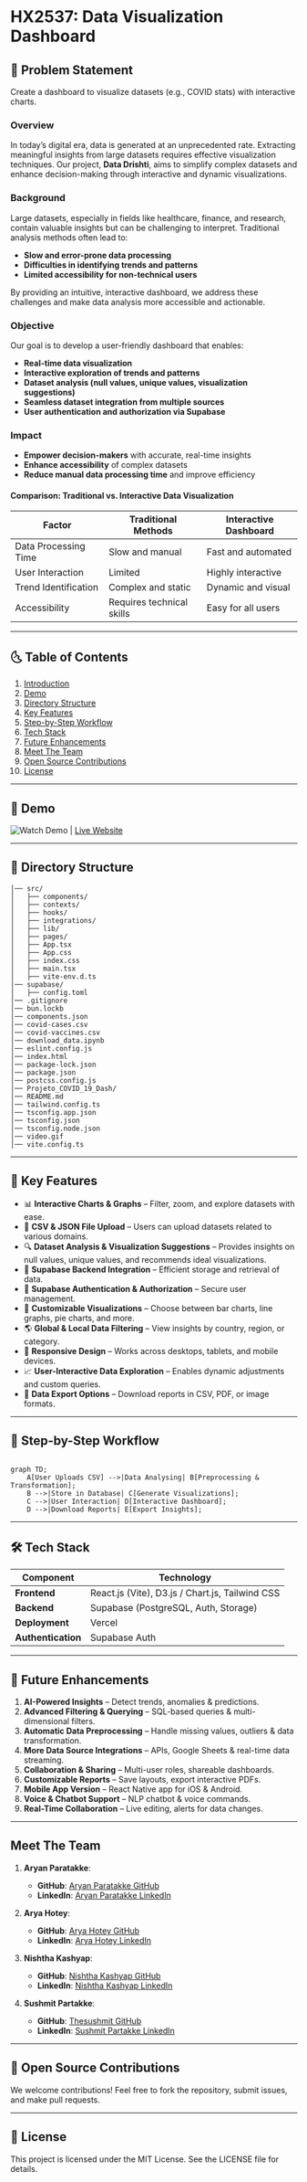 # HX2537: Data Visualization Dashboard

## 🎯 Problem Statement

Create a dashboard to visualize datasets (e.g., COVID stats) with interactive charts.

### **Overview**

In today’s digital era, data is generated at an unprecedented rate. Extracting meaningful insights from large datasets requires effective visualization techniques. Our project, **Data Drishti**, aims to simplify complex datasets and enhance decision-making through interactive and dynamic visualizations.

### **Background**

Large datasets, especially in fields like healthcare, finance, and research, contain valuable insights but can be challenging to interpret. Traditional analysis methods often lead to:

- **Slow and error-prone data processing**
- **Difficulties in identifying trends and patterns**
- **Limited accessibility for non-technical users**

By providing an intuitive, interactive dashboard, we address these challenges and make data analysis more accessible and actionable.

### **Objective**

Our goal is to develop a user-friendly dashboard that enables:

- **Real-time data visualization**
- **Interactive exploration of trends and patterns**
- **Dataset analysis (null values, unique values, visualization suggestions)**
- **Seamless dataset integration from multiple sources**
- **User authentication and authorization via Supabase**

### **Impact**

- **Empower decision-makers** with accurate, real-time insights
- **Enhance accessibility** of complex datasets
- **Reduce manual data processing time** and improve efficiency

#### **Comparison: Traditional vs. Interactive Data Visualization**

| Factor               | Traditional Methods       | Interactive Dashboard |
| -------------------- | ------------------------- | --------------------- |
| Data Processing Time | Slow and manual           | Fast and automated    |
| User Interaction     | Limited                   | Highly interactive    |
| Trend Identification | Complex and static        | Dynamic and visual    |
| Accessibility        | Requires technical skills | Easy for all users    |

---

## 🌜 Table of Contents

1. [Introduction](#introduction)
2. [Demo](#demo)
3. [Directory Structure](#directory-structure)
4. [Key Features](#key-features)
5. [Step-by-Step Workflow](#step-by-step-workflow)
6. [Tech Stack](#tech-stack)
7. [Future Enhancements](#future-enhancements)
8. [Meet The Team](#meet-the-team)
9. [Open Source Contributions](#open-source-contributions)
10. [License](#license)

---

## 🎥 Demo

![Watch Demo](./video.gif) | 
[Live Website](https://datadrishti-two.vercel.app/)

---

## 📂 Directory Structure

```        
│── src/          
│   ├── components/    
│   ├── contexts/
│   ├── hooks/
│   ├── integrations/
│   ├── lib/
│   ├── pages/         
│   ├── App.tsx       
│   ├── App.css
│   ├── index.css
│   ├── main.tsx       
│   ├── vite-env.d.ts  
│── supabase/           
│   ├── config.toml    
│── .gitignore           
│── bun.lockb           
│── components.json      
│── covid-cases.csv      
│── covid-vaccines.csv   
│── download_data.ipynb  
│── eslint.config.js     
│── index.html          
│── package-lock.json   
│── package.json        
│── postcss.config.js
│── Projeto_COVID_19_Dash/
│── README.md
│── tailwind.config.ts
│── tsconfig.app.json
│── tsconfig.json
│── tsconfig.node.json
│── video.gif
│── vite.config.ts
```

---

## 🎯 Key Features

- 📊 **Interactive Charts & Graphs** – Filter, zoom, and explore datasets with ease.
- 📂 **CSV & JSON File Upload** – Users can upload datasets related to various domains.
- 🔍 **Dataset Analysis & Visualization Suggestions** – Provides insights on null values, unique values, and recommends ideal visualizations.
- 💼 **Supabase Backend Integration** – Efficient storage and retrieval of data.
- 🔑 **Supabase Authentication & Authorization** – Secure user management.
- 🎨 **Customizable Visualizations** – Choose between bar charts, line graphs, pie charts, and more.
- 🌎 **Global & Local Data Filtering** – View insights by country, region, or category.
- 📱 **Responsive Design** – Works across desktops, tablets, and mobile devices.
- 📈 **User-Interactive Data Exploration** – Enables dynamic adjustments and custom queries.
- 💾 **Data Export Options** – Download reports in CSV, PDF, or image formats.

---

## 🚀 Step-by-Step Workflow

```mermaid

graph TD;
    A[User Uploads CSV] -->|Data Analysing| B[Preprocessing & Transformation];
    B -->|Store in Database| C[Generate Visualizations];
    C -->|User Interaction| D[Interactive Dashboard];
    D -->|Download Reports| E[Export Insights];

```


---

## 🛠️ Tech Stack

| Component          | Technology                                      |
| ------------------ | ----------------------------------------------- |
| **Frontend**       | React.js (Vite), D3.js / Chart.js, Tailwind CSS |
| **Backend**        | Supabase (PostgreSQL, Auth, Storage)            |
| **Deployment**     | Vercel                                          |
| **Authentication** | Supabase Auth                                   |

---

## 🚀 Future Enhancements

1. **AI-Powered Insights** – Detect trends, anomalies & predictions.  
2. **Advanced Filtering & Querying** – SQL-based queries & multi-dimensional filters.  
3. **Automatic Data Preprocessing** – Handle missing values, outliers & data transformation.  
4. **More Data Source Integrations** – APIs, Google Sheets & real-time data streaming.  
5. **Collaboration & Sharing** – Multi-user roles, shareable dashboards.  
6. **Customizable Reports** – Save layouts, export interactive PDFs.  
7. **Mobile App Version** – React Native app for iOS & Android.  
8. **Voice & Chatbot Support** – NLP chatbot & voice commands.    
9. **Real-Time Collaboration** – Live editing, alerts for data changes.  

---
## **Meet The Team**

1. **Aryan Paratakke**:
   - **GitHub**: [Aryan Paratakke GitHub](https://github.com/Aryan152005/)
   - **LinkedIn**: [Aryan Paratakke LinkedIn](https://in.linkedin.com/in/aryan-paratakke-43b879276)

2. **Arya Hotey**:
   - **GitHub**: [Arya Hotey GitHub](https://github.com/Arya202004)
   - **LinkedIn**: [Arya Hotey LinkedIn](https://in.linkedin.com/in/arya-hotey-aab5b32a7)

3. **Nishtha Kashyap**:
   - **GitHub**: [Nishtha Kashyap GitHub](https://github.com/nishtha932005)
   - **LinkedIn**: [Nishtha Kashyap LinkedIn](https://in.linkedin.com/in/nishtha-kashyap-0b6846293)

4. **Sushmit Partakke**:
   - **GitHub**: [Thesushmit GitHub](https://github.com/Thesushmit/)
   - **LinkedIn**: [Sushmit Partakke LinkedIn](https://www.linkedin.com/in/sushmit-partakke-04bb6b2a9/)

---

## 📖 Open Source Contributions

We welcome contributions! Feel free to fork the repository, submit issues, and make pull requests.

---

## 📝 License

This project is licensed under the MIT License. See the LICENSE file for details.

